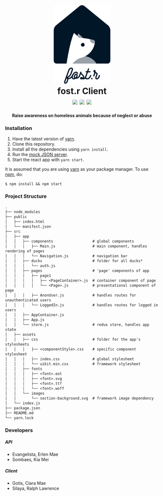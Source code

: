 <h1 align="center">
	<img alt="fost.r" src="./src/assets/images/logo2-dblue.png" height="256px" />
	<br />
	fost.r Client
	<br />
	<img src="https://img.shields.io/badge/status-development-yellow.svg" />
	<img src="https://img.shields.io/badge/node-v7.8.0-green.svg" />
	<img src="https://img.shields.io/badge/react-v15.5.4-green.svg" />
	<br />
</h1>
<h4 align="center">Raise awareness on homeless animals because of neglect or abuse</h4>

### Installation
1. Have the latest version of [yarn](http://www.yarnpkg.com/).
2. Clone this repository.
3. Install all the dependencies using `yarn install`.
4. Run the [mock JSON server](https://github.com/rrsilaya/fost.r-mocks).
5. Start the react app with `yarn start`.

It is assumed that you are using [yarn](http://www.yarnpkg.com/) as your package manager. To use [npm](https://www.npmjs.com/), do:
```
$ npm install && npm start
```

### Project Structure
```
.
├── node_modules
├── public
│   ├── index.html
│   └── manifest.json
├── src
│   ├── app
│   │   ├── components                  # global components
│   │   │   ├── Main.js                 # main component, handles rendering of pages
│   │   │   └── Navigation.js           # navigation bar
│   │   ├── ducks                       # folder for all ducks*
│   │   │   └── auth.js
│   │   ├── pages                       # 'page' components of app
│   │   │   ├── page1
│   │   │   │   ├── <PageContainer>.js  # container component of page
│   │   │   │   └── <Page>.js           # presentational component of page
│   │   │   ├── AnonUser.js             # handles routes for unauthenticated users
│   │   │   └── LoggedIn.js             # handles routes for logged in users
│   │   ├── AppContainer.js
│   │   ├── App.js
│   │   └── store.js                    # redux store, handles app state
│   ├── assets
│   │   ├── css                         # folder for the app's stylesheets
│   │   │   ├── <componentStyle>.css    # specific component stylesheet
│   │   │   ├── index.css               # global stylesheet
│   │   │   └── uikit.min.css           # framework stylesheet
│   │   ├── fonts
│   │   │   ├── <font>.eot
│   │   │   ├── <font>.svg
│   │   │   ├── <font>.ttf
│   │   │   └── <font>.woff
│   │   └── images
│   │       └── section-background.svg  # framework image dependency
│   └── index.js
├── package.json
├── README.md
└── yarn.lock
```

### Developers
##### API
* Evangelista, Erlen Mae
* Sombaes, Kia Mei

##### Client
* Gotis, Ciara Mae
* Silaya, Ralph Lawrence
